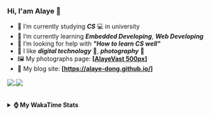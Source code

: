 ### Hi, **I'am Alaye** 👋

- 📖 I’m currently studying ***CS*** 💻 in university
- 🌱 I’m currently learning ***Embedded Developing***, ***Web Developing***
- 🤔 I’m looking for help with ***"How to learn CS well"***
- 🤩 I like ***digital technology*** 📱, ***photography*** 📸
- 🖼️ My photographs page: **[[AlayeVast 500px](https://500px.com.cn/AlayeVast)]**
- 📰 My blog site: **[https://alaye-dong.github.io/]**

<!--
[![Alaye's GitHub stats](https://github-readme-stats.vercel.app/api?username=Alaye-Dong&custom_title=Alaye%20Dong`s%20GitHub%20stats&show_icons=true&rank_icon=percentile&theme=transparent&include_all_commits=true&count_private=true)](https://github.com/anuraghazra/github-readme-stats) 
[![Top Langs](https://github-readme-stats.vercel.app/api/top-langs/?username=Alaye-Dong\&layout=compact&theme=transparent)](https://github.com/anuraghazra/github-readme-stats)
-->
<a href="https://github.com/anuraghazra/github-readme-stats">
  <img height=200 align="center" src="https://github-readme-stats.vercel.app/api?username=Alaye-Dong&custom_title=Alaye%20Dong`s%20GitHub%20stats&show_icons=true&rank_icon=percentile&theme=transparent&include_all_commits=true&count_private=true" />
</a>
<a href="https://github.com/anuraghazra/convoychat">
  <img height=200 align="center" src="https://github-readme-stats.vercel.app/api/top-langs/?username=Alaye-Dong&layout=compact&theme=transparent&include_all_commits=true&count_private=true&langs_count=8&card_width=300" />
</a>

<br />
<br />

<div style="display:none"> 
  <img src="https://visitor-badge.laobi.icu/badge?page_id=Alaye-Dong.Alaye-Dong"/>
</div>
<br />

<details>	
  <summary><b> ⌚ My WakaTime Stats </b></summary>

<br />

<!--START_SECTION:waka-->
![Code Time](http://img.shields.io/badge/Code%20Time-43%20hrs%2050%20mins-blue)

![Profile Views](http://img.shields.io/badge/Profile%20Views-0-blue)

![Lines of code](https://img.shields.io/badge/From%20Hello%20World%20I%27ve%20Written-742.5%20thousand%20lines%20of%20code-blue)

**🐱 My GitHub Data** 

> 📦 33.1 kB Used in GitHub's Storage 
 > 
> 🏆 98 Contributions in the Year 2024
 > 
> 🚫 Not Opted to Hire
 > 
> 📜 10 Public Repositories 
 > 
> 🔑 3 Private Repositories 
 > 
**I'm a Night 🦉** 

```text
🌞 Morning                45 commits          █░░░░░░░░░░░░░░░░░░░░░░░░   05.75 % 
🌆 Daytime                280 commits         █████████░░░░░░░░░░░░░░░░   35.81 % 
🌃 Evening                296 commits         █████████░░░░░░░░░░░░░░░░   37.85 % 
🌙 Night                  161 commits         █████░░░░░░░░░░░░░░░░░░░░   20.59 % 
```
📅 **I'm Most Productive on Sunday** 

```text
Monday                   114 commits         ████░░░░░░░░░░░░░░░░░░░░░   14.58 % 
Tuesday                  91 commits          ███░░░░░░░░░░░░░░░░░░░░░░   11.64 % 
Wednesday                94 commits          ███░░░░░░░░░░░░░░░░░░░░░░   12.02 % 
Thursday                 111 commits         ████░░░░░░░░░░░░░░░░░░░░░   14.19 % 
Friday                   89 commits          ███░░░░░░░░░░░░░░░░░░░░░░   11.38 % 
Saturday                 98 commits          ███░░░░░░░░░░░░░░░░░░░░░░   12.53 % 
Sunday                   185 commits         ██████░░░░░░░░░░░░░░░░░░░   23.66 % 
```


📊 **This Week I Spent My Time On** 

```text
💬 Programming Languages: 
Markdown                 1 hr 3 mins         █████████████████████████   99.11 % 
Other                    0 secs              ░░░░░░░░░░░░░░░░░░░░░░░░░   00.89 % 

🔥 Editors: 
Obsidian                 41 mins             ████████████████░░░░░░░░░   65.53 % 
VS Code                  21 mins             █████████░░░░░░░░░░░░░░░░   34.47 % 

🐱‍💻 Projects: 
alaye-dong.github.io     1 hr 3 mins         █████████████████████████   99.11 % 
hello_vue3               0 secs              ░░░░░░░░░░░░░░░░░░░░░░░░░   00.89 % 
```

**I Mostly Code in C** 

```text
C                        7 repos             ████████████░░░░░░░░░░░░░   50.00 % 
C++                      2 repos             ████░░░░░░░░░░░░░░░░░░░░░   14.29 % 
SCSS                     1 repo              ██░░░░░░░░░░░░░░░░░░░░░░░   07.14 % 
Python                   1 repo              ██░░░░░░░░░░░░░░░░░░░░░░░   07.14 % 
Ruby                     1 repo              ██░░░░░░░░░░░░░░░░░░░░░░░   07.14 % 
```



**Timeline**

![Lines of Code chart](https://raw.githubusercontent.com/Alaye-Dong/Alaye-Dong/main/assets/bar_graph.png)


 Last Updated on 22/08/2024 18:41:51 UTC
<!--END_SECTION:waka-->

</details>
